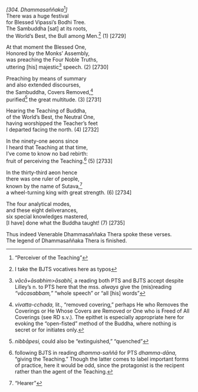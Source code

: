 *\[304. Dhammasaññaka*[^1]*\]*  
There was a huge festival  
for Blessed Vipassi’s Bodhi Tree.  
The Sambuddha \[sat\] at its roots,  
the World’s Best, the Bull among Men.[^2] (1) \[2729\]

At that moment the Blessed One,  
Honored by the Monks’ Assembly,  
was preaching the Four Noble Truths,  
uttering \[his\] majestic[^3] speech. (2) \[2730\]

Preaching by means of summary  
and also extended discourses,  
the Sambuddha, Covers Removed,[^4]  
purified[^5] the great multitude. (3) \[2731\]

Hearing the Teaching of Buddha,  
of the World’s Best, the Neutral One,  
having worshipped the Teacher’s feet  
I departed facing the north. (4) \[2732\]

In the ninety-one aeons since  
I heard that Teaching at that time,  
I’ve come to know no bad rebirth:  
fruit of perceiving the Teaching.[^6] (5) \[2733\]

In the thirty-third aeon hence  
there was one ruler of people,  
known by the name of Sutava,[^7]  
a wheel-turning king with great strength. (6) \[2734\]

The four analytical modes,  
and these eight deliverances,  
six special knowledges mastered,  
\[I have\] done what the Buddha taught! (7) \[2735\]

Thus indeed Venerable Dhammasaññaka Thera spoke these verses.  
The legend of Dhammasaññaka Thera is finished.

[^1]: “Perceiver of the Teaching”

[^2]: I take the BJTS vocatives here as typos

[^3]: *vācā+āsabhim&gt;āsabhī,* a reading both PTS and BJTS accept
    despite Lilley’s n. to PTS here that the mss. *always* give the
    (mis)reading *“vācasabbam,”* “whole speech” or “all \[his\] words”

[^4]: *vivatta-cchada,* lit., “removed covering,” perhaps He who Removes
    the Coverings or He Whose Covers are Removed or One who is Freed of
    All Coverings (see RD s.v.). The epithet is especially appropriate
    here for evoking the “open-fisted” method of the Buddha, where
    nothing is secret or for initiates only.

[^5]: *nibbāpesi,* could also be “extinguished,” “quenched”

[^6]: following BJTS in reading *dhamma-saññā* for PTS *dhamma-dāna,*
    “giving the Teaching.” Though the latter comes to label important
    forms of practice, here it would be odd, since the protagonist is
    the recipent rather than the agent of the Teaching.

[^7]: “Hearer”
